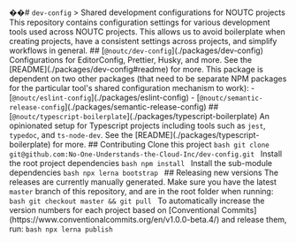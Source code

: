 ��#   ` d e v - c o n f i g ` 
 
 >   S h a r e d   d e v e l o p m e n t   c o n f i g u r a t i o n s   f o r   N O U T C   p r o j e c t s 
 
 T h i s   r e p o s i t o r y   c o n t a i n s   c o n f i g u r a t i o n   s e t t i n g s   f o r   v a r i o u s   d e v e l o p m e n t   t o o l s   u s e d   a c r o s s   N O U T C   p r o j e c t s .   T h i s   a l l o w s   u s   t o   a v o i d   b o i l e r p l a t e   w h e n   c r e a t i n g   p r o j e c t s ,   h a v e   a   c o n s i s t e n t   s e t t i n g s   a c r o s s   p r o j e c t s ,   a n d   s i m p l i f y   w o r k f l o w s   i n   g e n e r a l . 
 
 # #   [ ` @ n o u t c / d e v - c o n f i g ` ] ( . / p a c k a g e s / d e v - c o n f i g ) 
 
 C o n f i g u r a t i o n s   f o r   E d i t o r C o n f i g ,   P r e t t i e r ,   H u s k y ,   a n d   m o r e .   S e e   t h e   [ R E A D M E ] ( . / p a c k a g e s / d e v - c o n f i g # r e a d m e )   f o r   m o r e .   T h i s   p a c k a g e   i s   d e p e n d e n t   o n   t w o   o t h e r   p a c k a g e s   ( t h a t   n e e d   t o   b e   s e p a r a t e   N P M   p a c k a g e s   f o r   t h e   p a r t i c u l a r   t o o l ' s   s h a r e d   c o n f i g u r a t i o n   m e c h a n i s m   t o   w o r k ) : 
 
 -   [ ` @ n o u t c / e s l i n t - c o n f i g ` ] ( . / p a c k a g e s / e s l i n t - c o n f i g ) 
 -   [ ` @ n o u t c / s e m a n t i c - r e l e a s e - c o n f i g ` ] ( . / p a c k a g e s / s e m a n t i c - r e l e a s e - c o n f i g ) 
 
 # #   [ ` @ n o u t c / t y p e s c r i p t - b o i l e r p l a t e ` ] ( . / p a c k a g e s / t y p e s c r i p t - b o i l e r p l a t e ) 
 
 A n   o p i n i o n a t e d   s e t u p   f o r   T y p e s c r i p t   p r o j e c t s   i n c l u d i n g   t o o l s   s u c h   a s   ` j e s t ` ,   ` t y p e d o c ` ,   a n d   ` t s - n o d e - d e v ` .   S e e   t h e   [ R E A D M E ] ( . / p a c k a g e s / t y p e s c r i p t - b o i l e r p l a t e )   f o r   m o r e . 
 
 # #   C o n t r i b u t i n g 
 
 C l o n e   t h i s   p r o j e c t 
 
 ` ` ` b a s h   g i t   c l o n e   g i t @ g i t h u b . c o m : N o - O n e - U n d e r s t a n d s - t h e - C l o u d - I n c / d e v - c o n f i g . g i t   ` ` ` 
 
 I n s t a l l   t h e   r o o t   p r o j e c t   d e p e n d e n c i e s 
 
 ` ` ` b a s h   n p m   i n s t a l l   ` ` ` 
 
 I n s t a l l   t h e   s u b - m o d u l e   d e p e n d e n c i e s 
 
 ` ` ` b a s h   n p x   l e r n a   b o o t s t r a p   ` ` ` 
 
 # #   R e l e a s i n g   n e w   v e r s i o n s 
 
 T h e   r e l e a s e s   a r e   c u r r e n t l y   m a n u a l l y   g e n e r a t e d .   M a k e   s u r e   y o u   h a v e   t h e   l a t e s t   ` m a s t e r `   b r a n c h   o f   t h i s   r e p o s i t o r y ,   a n d   a r e   i n   t h e   r o o t   f o l d e r   w h e n   r u n n i n g : 
 
 ` ` ` b a s h   g i t   c h e c k o u t   m a s t e r   & &   g i t   p u l l   ` ` ` 
 
 T o   a u t o m a t i c a l l y   i n c r e a s e   t h e   v e r s i o n   n u m b e r s   f o r   e a c h   p r o j e c t   b a s e d   o n   [ C o n v e n t i o n a l   C o m m i t s ] ( h t t p s : / / w w w . c o n v e n t i o n a l c o m m i t s . o r g / e n / v 1 . 0 . 0 - b e t a . 4 / )   a n d   r e l e a s e   t h e m ,   r u n : 
 
 ` ` ` b a s h   n p x   l e r n a   p u b l i s h   ` ` ` 
 
